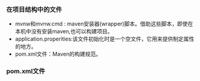 ### 在项目结构中的文件
* mvnw和mvnw.cmd : maven安装器(wrapper)脚本。借助这些脚本，即使在本机中没有安装maven,也可以构建项目。
* application.properities:该文件初始化时是一个空文件，它用来提供制定属性的地方。
* pom.xml文件：Maven的构建规范。

### pom.xml文件
